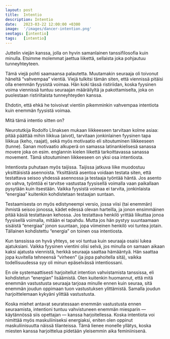 ```yaml
---
layout: post
title:  Intentio
description: Intentio
date:   2023-03-22 12:00:00 +0300
image:  '/images/dancer-intention.png'
seotags: [intentio]
tags:   [intentio]
---
```

Juttelin viejän kanssa, jolla on hyvin samanlainen tanssifilosofia kuin minulla. Etsimme molemmat jaettua liikettä, sellaista joka pohjautuu tunneyhteyteen.

Tämä viejä pohti saamaansa palautetta. Muutamakin seuraaja oli toivonut häneltä “vahvempaa” vientiä. Viejä tulkitsi tämän siten, että viennissä pitäisi olla enemmän fyysistä voimaa. Hän koki tässä ristiriidan, koska fyysinen voima viennissä tuntuu seuraajan määräilyltä ja pakottamiselta, joka on puolestaan ristiriitaista tunneyhteyden kanssa.

Ehdotin, että ehkä he toivoivat vientiin pikemminkin vahvempaa intentiota kuin enemmän fyysistä voimaa.

Mitä tämä intentio sitten on?

Neurotutkija Rodolfo Llinaksen mukaan liikkeeseen tarvitaan kolme asiaa: pitää päättää mihin liikkua (aivot), tarvitaan jonkinlainen fyysinen tapa liikkua (keho, raajat), sekä myös motivaatio eli sitoutuminen liikkeeseen (tunne). Sanan motivaatio alkuperä on samassa latinankielisesä sanassa movere joka on esim. englannin kielen liikettä tarkoittavassa sanassa movement. Tämä sitoutuminen liikkeeseen on yksi osa intentiosta.

Intentiosta puhutaan myös taijissa. Taijissa jatkuva liike muodostuu yksittäisistä asennoista. Yksittäistä asentoa voidaan testata siten, että testattava seisoo yhdessä asennossa ja testaaja työntää häntä. Jos asento on vahva, työntöä ei tarvitse vastustaa fyysisellä voimalla vaan paikallaan pysytään kuin itsestään. Vaikka fyysistä voimaa ei tarvita, jonkinlaista “energiaa” kuitenkin kohdistetaan testaajan suntaan.

Testaamisesta on myös edistyneempi versio, jossa viisi (tai enemmän) ihmistä seisoo jonossa, kädet edessä olevan harteilla, ja jonon ensimmäinen pitää käsiä testattavan kehossa. Jos testattava henkilö yrittää liikuttaa jonoa fyysisellä voimalla, mitään ei tapahdu. Mutta jos hän pystyy suuntaamaan sisäistä “energiaa” jonon suuntaan, jopa viimeinen henkilö voi tuntea jotain. Tällainen kohdistettu “energia” on toinen osa intentiosta.

Kun tanssissa on hyvä yhteys, se voi tuntua kuin seuraaja osaisi lukea ajatuksiani. Vaikka fyysinen vientini olisi selvä, jos minulla on samaan aikaan kaksi ajatusta viennistä, herkkä seuraaja saattaa hämääntyä. Hän saattaa jopa kuvitella tehneensä “virheen” (ja jopa pahoitella sitä), vaikka todellisuudessa syy oli minun epäselvässä intentiossani.

En ole systemaattisesti harjoitellut intention vahvistamista tanssissa, eli kohdistetun “energian” lisäämistä. Olen kuitenkin huomannut, että mitä enemmän vastustusta seuraaja tarjoaa minulle ennen kuin seuraa, sitä enemmän joudun oppimaan tuon vastustuksen ylittämistä. Samalla joudun harjoittelemaan kykyäni ylittää vastustusta.

Koska miehet antavat seuratessaan enemmän vastustusta ennen seuraamista, intentioni tuntuu vahvistuneen enemmän miesparin — käytännössä siis opettajan — kanssa harjoitellessa. Koska intentiota voi nimittää myös maskuliiniseksi energiaksi, eniten olen oppinut maskuliinisuutta näissä tilanteissa. Tämä lienee monelle yllätys, koska miesten kanssa harjoittelua pidetään yleisemmin aika feminiinisenä.
